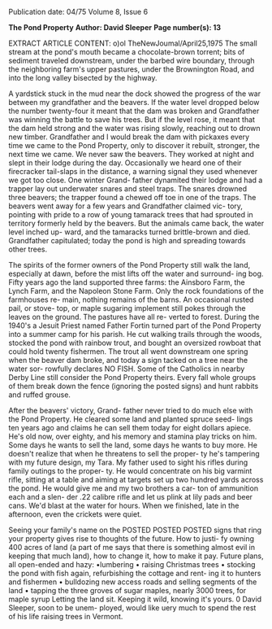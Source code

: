 Publication date: 04/75
Volume 8, Issue 6

**The Pond Property**
**Author: David Sleeper**
**Page number(s): 13**

EXTRACT ARTICLE CONTENT:
o)ol 
TheNewJoumal/April25,1975 
The small stream at the pond's 
mouth became a chocolate-brown 
torrent; bits of sediment traveled 
downstream, under the barbed wire 
boundary, through the neighboring 
farm's upper pastures, under the 
Brownington Road, and into the long 
valley bisected by the highway. 


A yardstick stuck in the mud near 
the dock showed the progress of the 
war between my grandfather and the 
beavers. If the water level dropped 
below the number twenty-four it 
meant that the dam was broken and 
Grandfather was winning the battle 
to save his trees. But if the level rose, 
it meant that the dam held strong 
and the water was rising slowly, 
reaching out to drown new timber. 
Grandfather and I would break the 
dam with pickaxes every time we 
came to the Pond Property, only to 
discover it rebuilt, stronger, the next 
time we came. We never saw the 
beavers. They worked at night and 
slept in their lodge during the day. 
Occasionally we heard one of their 
firecracker tail-slaps in the distance, 
a warning signal they used whenever 
we got too close. One winter Grand-
father dynamited their lodge and had 
a trapper lay out underwater snares 
and steel traps. The snares drowned 
three beavers; the trapper found a 
chewed off toe in one of the traps. 
The beavers went away for a few 
years and Grandfather claimed vic-
tory, pointing with pride to a row of 
young tamarack trees that had 
sprouted in territory formerly held 
by the beavers. But the animals 
came back, the water level inched up-
ward, and the tamaracks turned 
brittle-brown and died. Grandfather 
capitulated; today the pond is high 
and spreading towards other trees. 


The spirits of the former owners of 
the Pond Property still walk the 
land, especially at dawn, before the 
mist lifts off the water and surround-
ing bog. Fifty years ago the land 
supported three farms: the Ainsboro 
Farm, the Lynch Farm, and the 
Napoleon Stone Farm. Only the rock 
foundations of the farmhouses re-
main, nothing remains of the barns. 
An occasional rusted pail, or stove-
top, or maple sugaring implement 
still pokes through the leaves on the 
ground. The pastures have all re-
verted to forest. 
During the 1940's a Jesuit Priest 
named Father Fortin turned part of 
the Pond Property into a summer 
camp for his parish. He cut walking 
trails through the woods, stocked the 
pond with rainbow trout, and bought 
an oversized rowboat that could hold 
twenty fishermen. The trout all went 
downstream one spring when the 
beaver dam broke, and today a sign 
tacked on a tree near the water sor-
rowfully declares NO FISH. Some of 
the Catholics in nearby Derby Line 
still consider the Pond Property 
theirs. Every fall whole groups of 
them break down the fence (ignoring 
the posted signs) and hunt rabbits 
and ruffed grouse. 


After the beavers' victory, Grand-
father never tried to do much else 
with the Pond Property. He cleared 
some land and planted spruce seed-
lings ten years ago and claims he can 
sell them today for eight dollars 
apiece. He's old now, over eighty, 
and his memory and stamina play 
tricks on him. Some days he wants to 
sell the land, some days he wants to 
buy more. He doesn't realize that 
when he threatens to sell the proper-
ty he's tampering with my future 
design, my Tara. 
My father used to sight his rifles 
during family outings to the proper-
ty. He would concentrate on his big 
varmint rifle, sitting at a table and 
aiming at targets set up two hundred 
yards across the pond. He would 
give me and my two brothers a car-
ton of ammunition each and a slen-
der .22 calibre rifle and let us plink 
at lily pads and beer cans. We'd 
blast at the water for hours. When 
we finished, late in the afternoon, 
even the crickets were quiet. 


Seeing your family's name on the 
POSTED POSTED POSTED signs 
that ring your property gives rise to 
thoughts of the future. How to justi-
fy owning 400 acres of land (a part of 
me says that there is something 
almost evil in keeping that much 
land), how to change it, how to make 
it pay. Future plans, all open-ended 
and hazy: 
•lumbering 
• raising Christmas trees 
• stocking the pond with fish again, 
refurbishing the cottage and rent-
ing it to hunters and fishermen 
• bulldozing new access roads and 
selling segments of the land 
• tapping the three groves of sugar 
maples, nearly 3000 trees, for 
maple syrup 
Letting the land sit. Keeping it wild, 
knowing it's yours. 0 
David Sleeper, soon to be unem-
ployed, would like uery much to 
spend the rest of his life raising trees 
in Vermont.